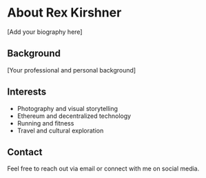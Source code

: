 # About Rex Kirshner

[Add your biography here]

## Background

[Your professional and personal background]

## Interests

- Photography and visual storytelling
- Ethereum and decentralized technology
- Running and fitness
- Travel and cultural exploration

## Contact

Feel free to reach out via email or connect with me on social media.
